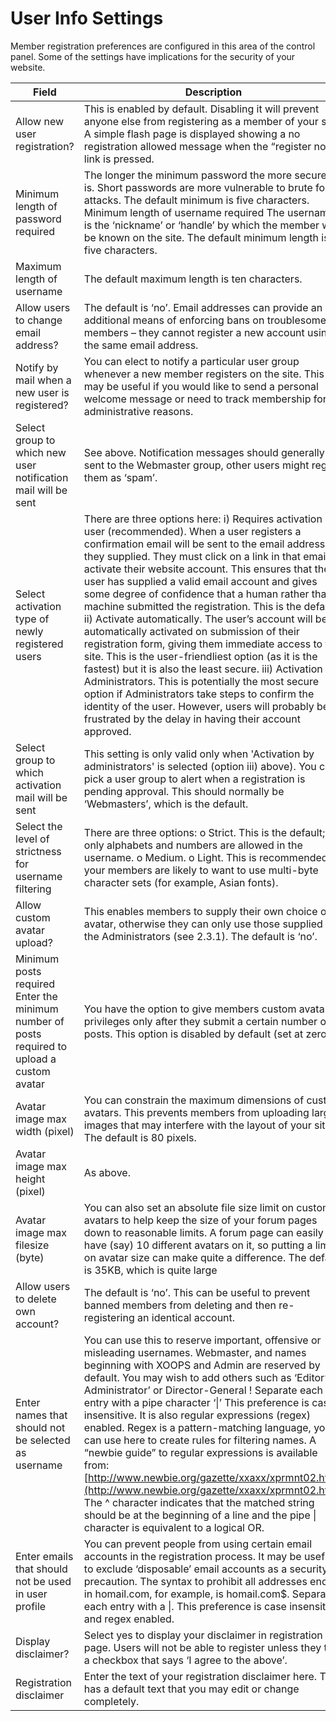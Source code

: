 # User Info Settings

Member registration preferences are configured in this area of the control panel. Some of the settings have implications for the security of your website.

| Field | Description |
| --- | --- |
| Allow new user registration? | This is enabled by default. Disabling it will prevent anyone else from registering as a member of your site. A simple flash page is displayed showing a no registration allowed message when the “register now” link is pressed. |
| Minimum length of password required | The longer the minimum password the more secure it is. Short passwords are more vulnerable to brute force attacks. The default minimum is five characters. Minimum length of username required    The username is the ‘nickname’ or ‘handle’ by which the member will be known on the site. The default minimum length is five characters. |
| Maximum length of username | The default maximum length is ten characters. |
| Allow users to change email address? | The default is ‘no’. Email addresses can provide an additional means of enforcing bans on troublesome members – they cannot register a new account using the same email address. |
| Notify by mail when a new user is registered? | You can elect to notify a particular user group whenever a new member registers on the site.  This may be useful if you would like to send a personal welcome message or need to track membership for administrative reasons. |
| Select group to which new user notification mail will be sent | See above. Notification messages should generally be sent to the Webmaster group, other users might regard them as ‘spam’. |
| Select activation type of newly registered users | There are three options here:  i\) Requires activation by user \(recommended\). When a user registers a confirmation email will be sent to the email address they supplied. They must click on a link in that email to activate their website account. This ensures that the user has supplied a valid email account and gives some degree of confidence that a human rather than a machine submitted the registration. This is the default. ii\) Activate automatically. The user’s account will be automatically activated on submission of their registration form, giving them immediate access to the site. This is the user-friendliest option \(as it is the fastest\) but it is also the least secure.  iii\) Activation by Administrators. This is potentially the most secure option if Administrators take steps to confirm the identity of the user. However, users will probably be frustrated by the delay in having their account approved. |
| Select group to which activation mail will be sent | This setting is only valid only when 'Activation by administrators' is selected \(option iii\) above\). You can pick a user group to alert when a registration is pending approval. This should normally be ‘Webmasters’, which is the default. |
| Select the level of strictness for username filtering | There are three options: o    Strict. This is the default; only alphabets and numbers are allowed in the username. o    Medium.  o    Light.  This is recommended if your members are likely to want to use multi-byte character sets \(for example, Asian fonts\). |
| Allow custom avatar upload? | This enables members to supply their own choice of avatar, otherwise they can only use those supplied by the Administrators \(see 2.3.1\). The default is ‘no’. |
| Minimum posts required Enter the minimum number of posts required to upload a custom avatar | You have the option to give members custom avatar privileges only after they submit a certain number of posts. This option is disabled by default \(set at zero\). |
| Avatar image max width \(pixel\) | You can constrain the maximum dimensions of custom avatars. This prevents members from uploading large images that may interfere with the layout of your site. The default is 80 pixels. |
| Avatar image max height \(pixel\) | As above. |
| Avatar image max filesize \(byte\) | You can also set an absolute file size limit on custom avatars to help keep the size of your forum pages down to reasonable limits. A forum page can easily have \(say\) 10 different avatars on it, so putting a limit on avatar size can make quite a difference. The default is 35KB, which is quite large |
| Allow users to delete own account? | The default is ‘no’. This can be useful to prevent banned members from deleting and then re-registering an identical account. |
| Enter names that should not be selected as username | You can use this to reserve important, offensive or misleading usernames. Webmaster, and names beginning with XOOPS and Admin are reserved by default. You may wish to add others such as ‘Editor’, Administrator’ or Director-General ! Separate each entry with a pipe character ‘\|’ This preference is case insensitive. It is also regular expressions \(regex\) enabled. Regex is a pattern-matching language, you can use here to create rules for filtering names.  A “newbie guide” to regular expressions is available from: [http://www.newbie.org/gazette/xxaxx/xprmnt02.html](http://www.newbie.org/gazette/xxaxx/xprmnt02.html) The ^ character indicates that the matched string should be at the beginning of a line and the pipe \| character is equivalent to a logical OR. |
| Enter emails that should not be used in user profile | You can prevent people from using certain email accounts in the registration process. It may be useful to exclude ‘disposable’ email accounts as a security precaution. The syntax to prohibit all addresses ending in homail.com, for example, is homail.com$. Separate each entry with a \|. This preference is case insensitive and regex enabled. |
| Display disclaimer? | Select yes to display your disclaimer in registration page. Users will not be able to register unless they tick a checkbox that says ‘I agree to the above’. |
| Registration disclaimer | Enter the text of your registration disclaimer here. This has a default text that you may edit or change completely. |

